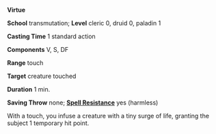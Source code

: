  **Virtue**

**School** transmutation; **Level** cleric 0, druid 0, paladin 1

**Casting Time** 1 standard action

**Components** V, S, DF

**Range** touch

**Target** creature touched

**Duration** 1 min.

**Saving Throw** none; **[Spell Resistance](../glossary.md#_spell-resistance)** yes (harmless)

With a touch, you infuse a creature with a tiny surge of life, granting the subject 1 temporary hit point.

